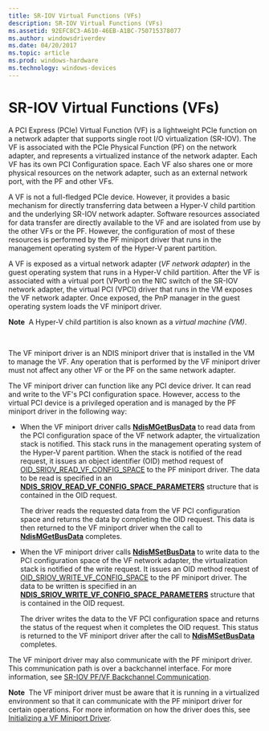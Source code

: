 ```yaml
---
title: SR-IOV Virtual Functions (VFs)
description: SR-IOV Virtual Functions (VFs)
ms.assetid: 92EFC8C3-A610-46EB-A1BC-750715378077
ms.author: windowsdriverdev
ms.date: 04/20/2017
ms.topic: article
ms.prod: windows-hardware
ms.technology: windows-devices
---
```


# SR-IOV Virtual Functions (VFs)


A PCI Express (PCIe) Virtual Function (VF) is a lightweight PCIe function on a network adapter that supports single root I/O virtualization (SR-IOV). The VF is associated with the PCIe Physical Function (PF) on the network adapter, and represents a virtualized instance of the network adapter. Each VF has its own PCI Configuration space. Each VF also shares one or more physical resources on the network adapter, such as an external network port, with the PF and other VFs.

A VF is not a full-fledged PCIe device. However, it provides a basic mechanism for directly transferring data between a Hyper-V child partition and the underlying SR-IOV network adapter. Software resources associated for data transfer are directly available to the VF and are isolated from use by the other VFs or the PF. However, the configuration of most of these resources is performed by the PF miniport driver that runs in the management operating system of the Hyper-V parent partition.

A VF is exposed as a virtual network adapter (*VF network adapter*) in the guest operating system that runs in a Hyper-V child partition. After the VF is associated with a virtual port (VPort) on the NIC switch of the SR-IOV network adapter, the virtual PCI (VPCI) driver that runs in the VM exposes the VF network adapter. Once exposed, the PnP manager in the guest operating system loads the VF miniport driver.

**Note**  A Hyper-V child partition is also known as a *virtual machine (VM)*.

 

The VF miniport driver is an NDIS miniport driver that is installed in the VM to manage the VF. Any operation that is performed by the VF miniport driver must not affect any other VF or the PF on the same network adapter.

The VF miniport driver can function like any PCI device driver. It can read and write to the VF's PCI configuration space. However, access to the virtual PCI device is a privileged operation and is managed by the PF miniport driver in the following way:

-   When the VF miniport driver calls [**NdisMGetBusData**](https://msdn.microsoft.com/library/windows/hardware/ff563591) to read data from the PCI configuration space of the VF network adapter, the virtualization stack is notified. This stack runs in the management operating system of the Hyper-V parent partition. When the stack is notified of the read request, it issues an object identifier (OID) method request of [OID\_SRIOV\_READ\_VF\_CONFIG\_SPACE](https://msdn.microsoft.com/library/windows/hardware/hh451879) to the PF miniport driver. The data to be read is specified in an [**NDIS\_SRIOV\_READ\_VF\_CONFIG\_SPACE\_PARAMETERS**](https://msdn.microsoft.com/library/windows/hardware/hh451681) structure that is contained in the OID request.

    The driver reads the requested data from the VF PCI configuration space and returns the data by completing the OID request. This data is then returned to the VF miniport driver when the call to [**NdisMGetBusData**](https://msdn.microsoft.com/library/windows/hardware/ff563591) completes.

-   When the VF miniport driver calls [**NdisMSetBusData**](https://msdn.microsoft.com/library/windows/hardware/ff563670) to write data to the PCI configuration space of the VF network adapter, the virtualization stack is notified of the write request. It issues an OID method request of [OID\_SRIOV\_WRITE\_VF\_CONFIG\_SPACE](https://msdn.microsoft.com/library/windows/hardware/hh451925) to the PF miniport driver. The data to be written is specified in an [**NDIS\_SRIOV\_WRITE\_VF\_CONFIG\_SPACE\_PARAMETERS**](https://msdn.microsoft.com/library/windows/hardware/hh451688) structure that is contained in the OID request.

    The driver writes the data to the VF PCI configuration space and returns the status of the request when it completes the OID request. This status is returned to the VF miniport driver after the call to [**NdisMSetBusData**](https://msdn.microsoft.com/library/windows/hardware/ff563670) completes.

The VF miniport driver may also communicate with the PF miniport driver. This communication path is over a backchannel interface. For more information, see [SR-IOV PF/VF Backchannel Communication](sr-iov-pf-vf-backchannel-communication.md).

**Note**  The VF miniport driver must be aware that it is running in a virtualized environment so that it can communicate with the PF miniport driver for certain operations. For more information on how the driver does this, see [Initializing a VF Miniport Driver](initializing-a-vf-miniport-driver.md).

 

 

 





